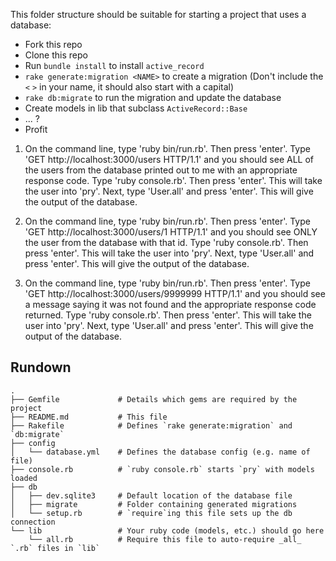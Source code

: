This folder structure should be suitable for starting a project that uses a database:

* Fork this repo
* Clone this repo
* Run `bundle install` to install `active_record`
* `rake generate:migration <NAME>` to create a migration (Don't include the `<` `>` in your name, it should also start with a capital)
* `rake db:migrate` to run the migration and update the database
* Create models in lib that subclass `ActiveRecord::Base`
* ... ?
* Profit

1) On the command line, type 'ruby bin/run.rb'. Then press 'enter'. Type 'GET http://localhost:3000/users HTTP/1.1' and you should see ALL of the users from the database printed out to me with an appropriate response code. Type 'ruby console.rb'. Then press 'enter'. This will take the user into 'pry'. Next, type 'User.all' and press 'enter'. This will give the output of the database.

2) On the command line, type 'ruby bin/run.rb'. Then press 'enter'. Type 'GET http://localhost:3000/users/1 HTTP/1.1' and you should see ONLY the user from the database with that id. Type 'ruby console.rb'. Then press 'enter'. This will take the user into 'pry'. Next, type 'User.all' and press 'enter'. This will give the output of the database.

2) On the command line, type 'ruby bin/run.rb'. Then press 'enter'. Type 'GET http://localhost:3000/users/9999999 HTTP/1.1' and you should see a message saying it was not found and the appropriate response code returned.
Type 'ruby console.rb'. Then press 'enter'. This will take the user into 'pry'. Next, type 'User.all' and press 'enter'. This will give the output of the database.


## Rundown

```
.
├── Gemfile             # Details which gems are required by the project
├── README.md           # This file
├── Rakefile            # Defines `rake generate:migration` and `db:migrate`
├── config
│   └── database.yml    # Defines the database config (e.g. name of file)
├── console.rb          # `ruby console.rb` starts `pry` with models loaded
├── db
│   ├── dev.sqlite3     # Default location of the database file
│   ├── migrate         # Folder containing generated migrations
│   └── setup.rb        # `require`ing this file sets up the db connection
└── lib                 # Your ruby code (models, etc.) should go here
    └── all.rb          # Require this file to auto-require _all_ `.rb` files in `lib`
```
